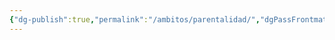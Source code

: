 ```yaml
---
{"dg-publish":true,"permalink":"/ambitos/parentalidad/","dgPassFrontmatter":true,"noteIcon":"","updated":"2025-06-23T20:18:58.656-04:00"}
---
```

